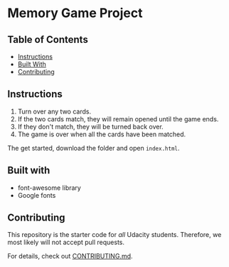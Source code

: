 # Memory Game Project

## Table of Contents

* [Instructions](#instructions)
* [Built With](#built-with)
* [Contributing](#contributing)

## Instructions

1. Turn over any two cards.
2. If the two cards match, they will remain opened until the game ends.
3. If they don't match, they will be turned back over.
4. The game is over when all the cards have been matched.

The get started, download the folder and open `index.html`.

## Built with
- font-awesome library
- Google fonts

## Contributing

This repository is the starter code for _all_ Udacity students. Therefore, we most likely will not accept pull requests.

For details, check out [CONTRIBUTING.md](CONTRIBUTING.md).

